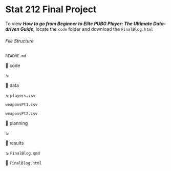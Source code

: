 # Stat 212 Final Project

To view ***How to go from Beginner to Elite PUBG Player: The Ultimate Data-driven Guide***, locate the `code` folder and download the `FinalBlog.html`

###### *File Structure*

`README.md`

📂 code

↘️

📂 data

↘️ `players.csv`

`weaponsPt1.csv`

`weaponsPt2.csv`

📂 planning

↘️

📂 results

↘️ `FinalBlog.qmd`

📍 `FinalBlog.html`
